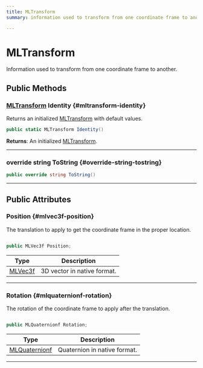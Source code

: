 ```yaml
---
title: MLTransform
summary: information used to transform from one coordinate frame to another. 

---
```


# MLTransform




Information used to transform from one coordinate frame to another.   





## Public Methods

### [MLTransform](/versioned_docs/version-22-Feb-2023/unity-api/api/UnityEngine.XR.MagicLeap.Native/MagicLeapNativeBindings/UnityEngine.XR.MagicLeap.Native.MagicLeapNativeBindings.MLTransform.md) Identity {#mltransform-identity}

Returns an initialized [MLTransform](/versioned_docs/version-22-Feb-2023/unity-api/api/UnityEngine.XR.MagicLeap.Native/MagicLeapNativeBindings/UnityEngine.XR.MagicLeap.Native.MagicLeapNativeBindings.MLTransform.md) with default values. 

```csharp
public static MLTransform Identity()
```






**Returns**: An initialized [MLTransform](/versioned_docs/version-22-Feb-2023/unity-api/api/UnityEngine.XR.MagicLeap.Native/MagicLeapNativeBindings/UnityEngine.XR.MagicLeap.Native.MagicLeapNativeBindings.MLTransform.md).



-----------

### override string ToString {#override-string-tostring}

```csharp
public override string ToString()
```






-----------

## Public Attributes

### Position {#mlvec3f-position}

The translation to apply to get the coordinate frame in the proper location. 

```csharp

public MLVec3f Position;

```

| Type | Description  | 
|--|--|
| [MLVec3f](/versioned_docs/version-22-Feb-2023/unity-api/api/UnityEngine.XR.MagicLeap.Native/MagicLeapNativeBindings/UnityEngine.XR.MagicLeap.Native.MagicLeapNativeBindings.MLVec3f.md) | 3D vector in native format.  |





-----------

### Rotation {#mlquaternionf-rotation}

The rotation of the coordinate frame to apply after the translation. 

```csharp

public MLQuaternionf Rotation;

```

| Type | Description  | 
|--|--|
| [MLQuaternionf](/versioned_docs/version-22-Feb-2023/unity-api/api/UnityEngine.XR.MagicLeap.Native/MagicLeapNativeBindings/UnityEngine.XR.MagicLeap.Native.MagicLeapNativeBindings.MLQuaternionf.md) | Quaternion in native format.  |





-----------


